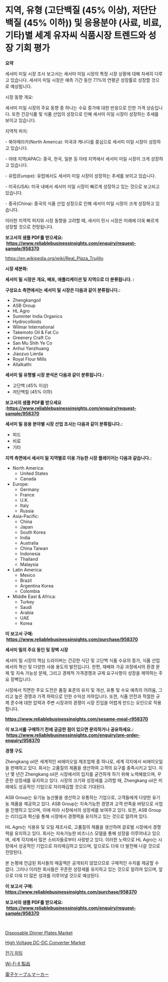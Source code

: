 <p><h1>지역, 유형 (고단백질 (45% 이상), 저단단백질 (45% 이하)) 및 응용분야 (사료, 비료, 기타)별 세계 유자씨 식품시장 트렌드와 성장 기회 평가</h1></p><p><strong>요약</strong></p>
<p><p>세서미 미일 시장 조사 보고서는 세서미 미일 시장의 특정 시장 상황에 대해 자세히 다루고 있습니다. 세서미 미일 시장은 예측 기간 동안 7.1%의 연평균 성장률로 성장할 것으로 예상됩니다.</p><p>시장 동향 개요:</p><p>세서미 미일 시장의 주요 동향 중 하나는 수요 증가에 대한 반응으로 인한 가격 상승입니다. 또한 건강식품 및 식품 산업의 성장으로 인해 세서미 미일 시장이 성장하는 추세를 보이고 있습니다.</p><p>지역적 퍼지:</p><p>- 북아메리카(North America): 미국과 캐나다를 중심으로 세서미 미일 시장이 성장하고 있습니다.</p><p>- 아태 지역(APAC): 중국, 한국, 일본 등 아태 지역에서 세서미 미일 시장이 크게 성장하고 있습니다.</p><p>- 유럽(Europe): 유럽에서도 세서미 미일 시장이 성장하는 추세를 보이고 있습니다.</p><p>- 미국(USA): 미국 내에서 세서미 미일 시장이 빠르게 성장하고 있는 것으로 보고되고 있습니다.</p><p>- 중국(China): 중국의 식품 산업 성장으로 인해 세서미 미일 시장이 크게 성장하고 있습니다.</p><p>이러한 지역적 퍼지와 시장 동향을 고려할 때, 세서미 민시 시장은 미래에 더욱 빠르게 성장할 것으로 전망됩니다.</p></p>
<p><strong>보고서의 샘플 PDF를 받으세요: &nbsp;<a href="https://www.reliablebusinessinsights.com/enquiry/request-sample/958370">https://www.reliablebusinessinsights.com/enquiry/request-sample/958370</a></strong></p>
<p><a href="https://en.wikipedia.org/wiki/Real_Plaza_Trujillo">https://en.wikipedia.org/wiki/Real_Plaza_Trujillo</a></p>
<p><strong>시장 세분화:</strong></p>
<p><strong> 세서미 밀 시장은 개요, 배포, 애플리케이션 및 지역으로 더 분류됩니다. :</strong></p>
<p><strong>구성요소 측면에서는 세서미 밀 시장은 다음과 같이 분류됩니다.:</strong></p>
<p><ul><li>Zhengkangoil</li><li>ASB Group</li><li>HL Agro</li><li>Suminter India Organics</li><li>Hydrocolloids</li><li>Wilmar International</li><li>Takemoto Oil & Fat Co</li><li>Greenery Craft Co</li><li>San Mu Shih Ye Co</li><li>Anhui Yanzhuang</li><li>Jiaozuo Lierda</li><li>Royal Flour Mills</li><li>Allalkathi</li></ul></p>
<p><strong> 세서미 밀 유형별 시장 분석은 다음과 같이 분류됩니다.:</strong></p>
<p><ul><li>고단백 (45% 이상)</li><li>저단백질 (45% 이하)</li></ul></p>
<p><strong>보고서의 샘플 PDF를 받으세요 :<a href="https://www.reliablebusinessinsights.com/enquiry/request-sample/958370">https://www.reliablebusinessinsights.com/enquiry/request-sample/958370</a></strong></p>
<p><strong> 세서미 밀 응용 분야별 시장 산업 조사는 다음과 같이 분류됩니다.:</strong></p>
<p><ul><li>피드</li><li>비료</li><li>기타</li></ul></p>
<p><strong>지역 측면에서 세서미 밀 지역별로 이용 가능한 시장 플레이어는 다음과 같습니다.:</strong></p>
<p><ul>
    <li>
        North America:
        <ul>
            <li>United States</li>
            <li>Canada</li>
        </ul>
    </li>
    <li>
        Europe:
        <ul>
            <li>Germany</li>
            <li>France</li>
            <li>U.K.</li>
            <li>Italy</li>
            <li>Russia</li>
        </ul>
    </li>
    <li>
        Asia-Pacific:
        <ul>
            <li>China</li>
            <li>Japan</li>
            <li>South Korea</li>
            <li>India</li>
            <li>Australia</li>
            <li>China Taiwan</li>
            <li>Indonesia</li>
            <li>Thailand</li>
            <li>Malaysia</li>
        </ul>
    </li>
    <li>
        Latin America:
        <ul>
            <li>Mexico</li>
            <li>Brazil</li>
            <li>Argentina Korea</li>
            <li>Colombia</li>
        </ul>
    </li>
    <li>
        Middle East & Africa:
        <ul>
            <li>Turkey</li>
            <li>Saudi</li>
            <li>Arabia</li>
            <li>UAE</li>
            <li>Korea</li>
        </ul>
    </li>
    </ul></p>
<p><strong>이 보고서 구매: &nbsp;<a href="https://www.reliablebusinessinsights.com/purchase/958370">https://www.reliablebusinessinsights.com/purchase/958370</a></strong></p>
<p><strong>세서미 밀의 주요 동인 및 장벽 시장</strong></p>
<p><p>세서미 밀 시장의 핵심 드라이버는 건강한 식단 및 고단백 식품 수요의 증가, 식품 산업에서의 혁신 및 다양한 사용 용도의 발전입니다. 한편, 재배와 가공 과정에서의 환경 문제 및 지속 가능성 문제, 그리고 경제적 가격경쟁과 규제 요구사항이 성장을 제약하는 주요 장벽입니다.</p><p>시장에서 직면한 주요 도전은 품질 표준의 유지 및 개선, 유통 및 수요 예측의 어려움, 그리고 높은 경쟁과 가격 하락으로 인한 수익성 저하입니다. 또한, 식품 안전과 적절한 규제 준수에 대한 압력과 주변 시장과의 경쟁이 시장 진입을 어렵게 만드는 요인으로 작용합니다.</p></p>
<p><strong><a href="https://www.reliablebusinessinsights.com/sesame-meal-r958370">https://www.reliablebusinessinsights.com/sesame-meal-r958370</a></strong></p>
<p><strong>이 보고서를 구매하기 전에 궁금한 점이 있으면 문의하거나 공유하세요.: &nbsp;<a href="https://www.reliablebusinessinsights.com/enquiry/pre-order-enquiry/958370">https://www.reliablebusinessinsights.com/enquiry/pre-order-enquiry/958370</a></strong></p>
<p><strong>경쟁 구도</strong></p>
<p><p>Zhengkang oil은 세계적인 씨애미오일 제조업체 중 하나로, 세계 각지에서 씨애미오일을 판매하고 있다. 회사는 고품질의 제품을 생산하여 고객의 요구를 충족시키고 있다. 지난 몇 년간 Zhengkang oil은 시장에서의 입지를 굳건하게 하기 위해 노력해왔으며, 꾸준한 성장세를 유지하고 있다. 시장의 크기와 성장세를 고려할 때, Zhengkang oil은 미래에도 성공적인 기업으로 자리매김할 것으로 기대된다.</p><p>ASB Group는 유기농 농산물을 생산하고 유통하는 기업으로, 고객들에게 다양한 유기농 제품을 제공하고 있다. ASB Group는 지속가능한 경영과 고객 만족을 바탕으로 사업을 진행하고 있으며, 이에 따라 시장에서의 성장세를 보여주고 있다. 또한, ASB Group는 리더십과 혁신을 통해 시장에서 경쟁력을 유지하고 있는 것으로 알려져 있다.</p><p>HL Agro는 식용유 및 오일 제조사로, 고품질의 제품을 생산하여 글로벌 시장에서 경쟁력을 유지하고 있다. 회사는 지속가능한 비즈니스 모델을 통해 성장을 이루어내고 있으며, 세계 각지에서 많은 소비자들로부터 사랑받고 있다. 이러한 노력으로 HL Agro는 시장에서 성공적인 기업으로 자리매김하고 있으며, 앞으로도 더욱 더 발전해 나갈 것으로 전망된다.</p><p>본 논평에 언급된 회사들의 매출액은 공개되지 않았으므로 구체적인 수치를 제공할 수 없다. 그러나 이러한 회사들은 꾸준한 성장세를 유지하고 있는 것으로 알려져 있으며, 앞으로 더욱 더 많은 성과를 이루어낼 것으로 예상된다.</p></p>
<p><strong>이 보고서 구매: &nbsp; <a href="https://www.reliablebusinessinsights.com/purchase/958370">https://www.reliablebusinessinsights.com/purchase/958370</a></strong></p>
<p><strong>보고서의 샘플 PDF를 받으세요: &nbsp;<a href="https://www.reliablebusinessinsights.com/enquiry/request-sample/958370">https://www.reliablebusinessinsights.com/enquiry/request-sample/958370</a></strong><strong></strong></p>
<p>&nbsp;</p>
<p><p><a href="https://issuu.com/reportprime-2/docs/disposable-dinner-plates-market-size-2030.pptx">Disposable Dinner Plates Market</a></p><p><a href="https://github.com/JameTravis/Market-Research-Report-List-6/blob/main/high-voltage-dc-dc-converter-market.md">High Voltage DC-DC Converter Market</a></p><p><a href="https://github.com/shampaakter36/Market-Research-Report-List-1/blob/main/596790860405.md">전기 피팅</a></p><p><a href="https://github.com/schmahlson/Market-Research-Report-List-2/blob/main/897293458376.md">Wi-Fi 6 製品</a></p><p><a href="https://github.com/TerrellConn/Market-Research-Report-List-2/blob/main/330204858377.md">電子ケーブルマーカー</a></p></p>